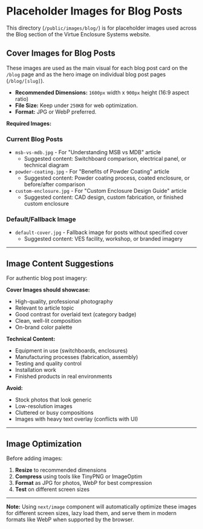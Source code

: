 # Placeholder Images for Blog Posts

This directory (`/public/images/blog/`) is for placeholder images used across the Blog section of the Virtue Enclosure Systems website.

## Cover Images for Blog Posts

These images are used as the main visual for each blog post card on the `/blog` page and as the hero image on individual blog post pages (`/blog/[slug]`).

- **Recommended Dimensions:** `1600px` width x `900px` height (16:9 aspect ratio)
- **File Size:** Keep under `250KB` for web optimization.
- **Format:** JPG or WebP preferred.

**Required Images:**

### Current Blog Posts

- `msb-vs-mdb.jpg` - For "Understanding MSB vs MDB" article
  - Suggested content: Switchboard comparison, electrical panel, or technical diagram
- `powder-coating.jpg` - For "Benefits of Powder Coating" article
  - Suggested content: Powder coating process, coated enclosure, or before/after comparison
- `custom-enclosure.jpg` - For "Custom Enclosure Design Guide" article
  - Suggested content: CAD design, custom fabrication, or finished custom enclosure

### Default/Fallback Image

- `default-cover.jpg` - Fallback image for posts without specified cover
  - Suggested content: VES facility, workshop, or branded imagery

---

## Image Content Suggestions

For authentic blog post imagery:

**Cover Images should showcase:**

- High-quality, professional photography
- Relevant to article topic
- Good contrast for overlaid text (category badge)
- Clean, well-lit composition
- On-brand color palette

**Technical Content:**

- Equipment in use (switchboards, enclosures)
- Manufacturing processes (fabrication, assembly)
- Testing and quality control
- Installation work
- Finished products in real environments

**Avoid:**

- Stock photos that look generic
- Low-resolution images
- Cluttered or busy compositions
- Images with heavy text overlay (conflicts with UI)

---

## Image Optimization

Before adding images:

1. **Resize** to recommended dimensions
2. **Compress** using tools like TinyPNG or ImageOptim
3. **Format** as JPG for photos, WebP for best compression
4. **Test** on different screen sizes

---

**Note:** Using `next/image` component will automatically optimize these images for different screen sizes, lazy load them, and serve them in modern formats like WebP when supported by the browser.
